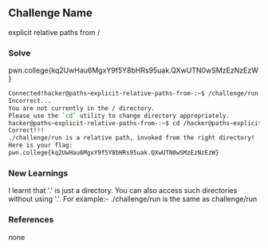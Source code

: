 
## Challenge Name
explicit relative paths from /

### Solve
pwn.college{kq2UwHau6MgxY9f5Y8bHRs95uak.QXwUTN0wSMzEzNzEzW}

```bash
Connected!hacker@paths~explicit-relative-paths-from-:~$ /challenge/run
Incorrect...
You are not currently in the / directory.
Please use the `cd` utility to change directory appropriately.
hacker@paths~explicit-relative-paths-from-:~$ cd /hacker@paths~explicit-relative-paths-from-:/$ ./challenge/run
Correct!!!
./challenge/run is a relative path, invoked from the right directory!
Here is your flag:
pwn.college{kq2UwHau6MgxY9f5Y8bHRs95uak.QXwUTN0wSMzEzNzEzW}
```

### New Learnings
I learnt that '.' is just a directory. You can also access such directories without using '.'. 
For example:-
./challenge/run is the same as challenge/run

### References 
none
